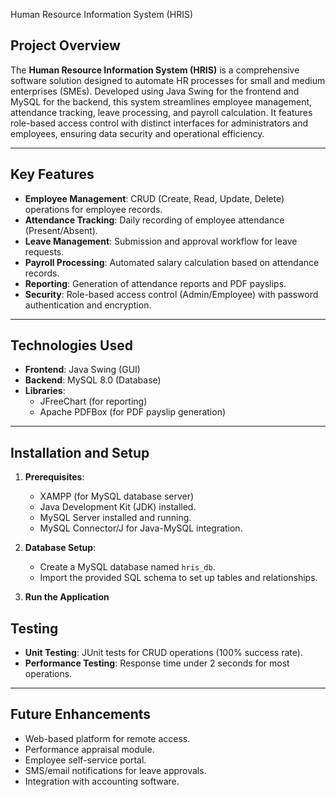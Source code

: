 
Human Resource Information System (HRIS)

## Project Overview

The **Human Resource Information System (HRIS)** is a comprehensive software solution designed to automate HR processes for small and medium enterprises (SMEs). Developed using Java Swing for the frontend and MySQL for the backend, this system streamlines employee management, attendance tracking, leave processing, and payroll calculation. It features role-based access control with distinct interfaces for administrators and employees, ensuring data security and operational efficiency.

---

## Key Features
- **Employee Management**: CRUD (Create, Read, Update, Delete) operations for employee records.
- **Attendance Tracking**: Daily recording of employee attendance (Present/Absent).
- **Leave Management**: Submission and approval workflow for leave requests.
- **Payroll Processing**: Automated salary calculation based on attendance records.
- **Reporting**: Generation of attendance reports and PDF payslips.
- **Security**: Role-based access control (Admin/Employee) with password authentication and encryption.

---


## Technologies Used
- **Frontend**: Java Swing (GUI)
- **Backend**: MySQL 8.0 (Database)
- **Libraries**: 
  - JFreeChart (for reporting)
  - Apache PDFBox (for PDF payslip generation)

---

## Installation and Setup
1. **Prerequisites**:
   - XAMPP (for MySQL database server)
   - Java Development Kit (JDK) installed.
   - MySQL Server installed and running.
   - MySQL Connector/J for Java-MySQL integration.

3. **Database Setup**:
   - Create a MySQL database named `hris_db`.
   - Import the provided SQL schema to set up tables and relationships.

4. **Run the Application**

## Testing
- **Unit Testing**: JUnit tests for CRUD operations (100% success rate).
- **Performance Testing**: Response time under 2 seconds for most operations.

---

## Future Enhancements
- Web-based platform for remote access.
- Performance appraisal module.
- Employee self-service portal.
- SMS/email notifications for leave approvals.
- Integration with accounting software.


